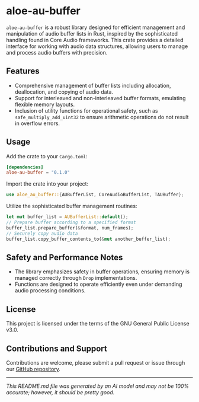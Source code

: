# aloe-au-buffer

`aloe-au-buffer` is a robust library designed for efficient management and manipulation of audio buffer lists in Rust, inspired by the sophisticated handling found in Core Audio frameworks. This crate provides a detailed interface for working with audio data structures, allowing users to manage and process audio buffers with precision.

## Features

- Comprehensive management of buffer lists including allocation, deallocation, and copying of audio data.
- Support for interleaved and non-interleaved buffer formats, emulating flexible memory layouts.
- Inclusion of utility functions for operational safety, such as `safe_multiply_add_uint32` to ensure arithmetic operations do not result in overflow errors.

## Usage

Add the crate to your `Cargo.toml`:

```toml
[dependencies]
aloe-au-buffer = "0.1.0"
```

Import the crate into your project:

```rust
use aloe_au_buffer::{AUBufferList, CoreAudioBufferList, TAUBuffer};
```

Utilize the sophisticated buffer management routines:
```rust
let mut buffer_list = AUBufferList::default();
// Prepare buffer according to a specified format
buffer_list.prepare_buffer(&format, num_frames);
// Securely copy audio data
buffer_list.copy_buffer_contents_to(&mut another_buffer_list);
```

## Safety and Performance Notes
- The library emphasizes safety in buffer operations, ensuring memory is managed correctly through `Drop` implementations.
- Functions are designed to operate efficiently even under demanding audio processing conditions.

## License

This project is licensed under the terms of the GNU General Public License v3.0.

## Contributions and Support

Contributions are welcome, please submit a pull request or issue through our [GitHub repository](https://github.com/klebs6/aloe-rs).

---

*This README.md file was generated by an AI model and may not be 100% accurate; however, it should be pretty good.*
